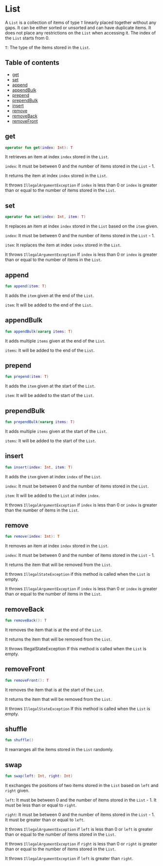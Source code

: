 # List
A `List` is a collection of items of type `T` linearly placed together without any gaps. It can be either sorted or unsorted and can have duplicate items. It does not place any restrictions on the `List` when accessing it. The index of the `List` starts from 0.

`T`: The type of the items stored in the `List`.

## Table of contents
- [get](https://github.com/ii887522/oxy/tree/master/docs/collection/List.md#get)
- [set](https://github.com/ii887522/oxy/tree/master/docs/collection/List.md#set)
- [append](https://github.com/ii887522/oxy/tree/master/docs/collection/List.md#append)
- [appendBulk](https://github.com/ii887522/oxy/tree/master/docs/collection/List.md#appendBulk)
- [prepend](https://github.com/ii887522/oxy/tree/master/docs/collection/List.md#prepend)
- [prependBulk](https://github.com/ii887522/oxy/tree/master/docs/collection/List.md#prependBulk)
- [insert](https://github.com/ii887522/oxy/tree/master/docs/collection/List.md#insert)
- [remove](https://github.com/ii887522/oxy/tree/master/docs/collection/List.md#remove)
- [removeBack](https://github.com/ii887522/oxy/tree/master/docs/collection/List.md#removeBack)
- [removeFront](https://github.com/ii887522/oxy/tree/master/docs/collection/List.md#removeFront)

## **get**
```kotlin
operator fun get(index: Int): T
```
It retrieves an item at index `index` stored in the `List`.

`index`: It must be between 0 and the number of items stored in the `List` - 1.

It returns the item at index `index` stored in the `List`.

It throws `IllegalArgumentException` if `index` is less than 0 or `index` is greater than or equal to the number of items stored in the `List`.

## **set**
```kotlin
operator fun set(index: Int, item: T)
```
It replaces an item at index `index` stored in the `List` based on the `item` given.

`index`: It must be between 0 and the number of items stored in the `List` - 1.

`item`: It replaces the item at index `index` stored in the `List`.

It throws `IllegalArgumentException` If `index` is less than 0 or `index` is greater than or equal to the number of items in the `List`.

## **append**
```kotlin
fun append(item: T)
```
It adds the `item` given at the end of the `List`.

`item`: It will be added to the end of the `List`.

## **appendBulk**
```kotlin
fun appendBulk(vararg items: T)
```
It adds multiple `items` given at the end of the `List`.

`items`: It will be added to the end of the `List`.

## **prepend**
```kotlin
fun prepend(item: T)
```
It adds the `item` given at the start of the `List`.

`item`: It will be added to the start of the `List`.

## **prependBulk**
```kotlin
fun prependBulk(vararg items: T)
```
It adds multiple `items` given at the start of the `List`.

`items`: It will be added to the start of the `List`.

## **insert**
```kotlin
fun insert(index: Int, item: T)
```
It adds the `item` given at index `index` of the `List`.

`index`: It must be between 0 and the number of items stored in the `List`.

`item`: It will be added to the `List` at index `index`.

It throws `IllegalArgumentException` if `index` is less than 0 or `index` is greater than the number of items in the `List`.

## **remove**
```kotlin
fun remove(index: Int): T
```
It removes an item at index `index` stored in the `List`.

`index`: It must be between 0 and the number of items stored in the `List` - 1.

It returns the item that will be removed from the `List`.

It throws `IllegalStateException` if this method is called when the `List` is empty.

It throws `IllegalArgumentException` if `index` is less than 0 or `index` is greater than or equal to the number of items in the `List`.

## **removeBack**
```kotlin
fun removeBack(): T
```
It removes the item that is at the end of the `List`.

It returns the item that will be removed from the `List`.

It throws IllegalStateException If this method is called when the `List` is empty.

## **removeFront**
```kotlin
fun removeFront(): T
```
It removes the item that is at the start of the `List`.

It returns the item that will be removed from the `List`.

It throws `IllegalStateException` If this method is called when the `List` is empty.

## **shuffle**
```kotlin
fun shuffle()
```
It rearranges all the items stored in the `List` randomly.

## **swap**
```kotlin
fun swap(left: Int, right: Int)
```
It exchanges the positions of two items stored in the `List` based on `left` and `right` given.

`left`: It must be between 0 and the number of items stored in the `List` - 1. It must be less than or equal to `right`.

`right`: It must be between 0 and the number of items stored in the `List` - 1. It must be greater than or equal to `left`.

It throws `IllegalArgumentException` if `left` is less than 0 or `left` is greater than or equal to the number of items stored in the `List`.

It throws `IllegalArgumentException` if `right` is less than 0 or `right` is greater than or equal to the number of items stored in the `List`.

It throws `IllegalArgumentException` if `left` is greater than `right`.
